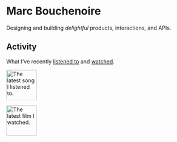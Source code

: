 # Marc Bouchenoire

Designing and building _delightful_ products, interactions, and APIs.

## Activity

What I’ve recently [listened to](https://www.last.fm/user/marcbouchenoire) and [watched](https://letterboxd.com/marcbouchenoire/).

<p>
  <picture>
    <source media="(prefers-color-scheme: dark)" srcset="https://marcbouchenoire.com/api/activity/song?dark">
    <img alt="The latest song I listened to." src="https://marcbouchenoire.com/api/activity/song" height="80">
  </picture>
</p>

<p>
  <picture>
    <source media="(prefers-color-scheme: dark)" srcset="https://marcbouchenoire.com/api/activity/film?dark">
    <img alt="The latest film I watched." src="https://marcbouchenoire.com/api/activity/film" height="80">
  </picture>
</p> 
